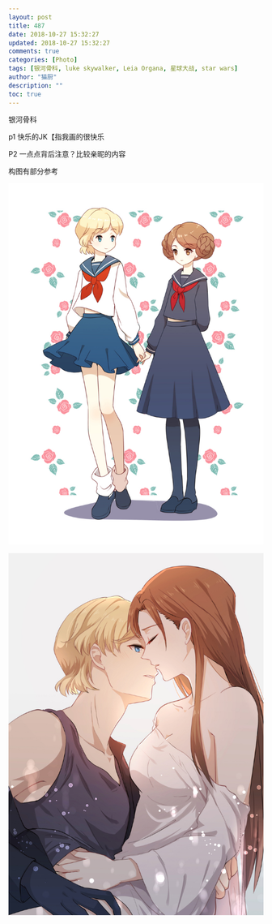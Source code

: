```yaml
---
layout: post
title: 487
date: 2018-10-27 15:32:27
updated: 2018-10-27 15:32:27
comments: true
categories: [Photo]
tags: [银河骨科, luke skywalker, Leia Organa, 星球大战, star wars]
author: "猫厨"
description: ""
toc: true
---
```


<p>银河骨科</p> 
<p>p1 快乐的JK【指我画的很快乐</p> 
<p>P2&nbsp;一点点背后注意？比较亲昵的内容</p> 
<p>构图有部分参考</p>

![](https://raw.githubusercontent.com/alicewish/meowchain247/master/img_cVZNdzJtQk9JV2NBQ0tCczZobGdSRHpFNWdmaUI0UmlaMDRMazh3MzVoQmVSVnJUK0NVZGlBPT0.jpg)

![](https://raw.githubusercontent.com/alicewish/meowchain247/master/img_cVZNdzJtQk9JV2NBQ0tCczZobGdSRjZvclRPNU9UUWU1cURqc2hPejVLTTFhNmY0REt2NTBnPT0.jpg)